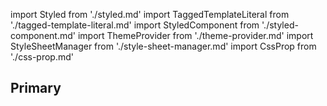 import Styled from './styled.md'
import TaggedTemplateLiteral from './tagged-template-literal.md'
import StyledComponent from './styled-component.md'
import ThemeProvider from './theme-provider.md'
import StyleSheetManager from './style-sheet-manager.md'
import CssProp from './css-prop.md'

## Primary

<Styled />

<TaggedTemplateLiteral />

<StyledComponent />

<ThemeProvider />

<StyleSheetManager />

<CssProp />
